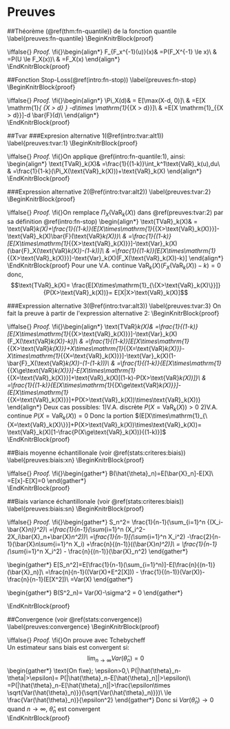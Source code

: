# Preuves 

##Théorème (\@ref(thm:fn-quantile)) de la fonction quantile 
\label{preuves:fn-quantile}
\BeginKnitrBlock{proof}<div class="proof">\iffalse{} <span class="proof"><em>Proof. </em></span>  \fi{}\begin{align*}
F_{F_x^{-1}(u)}(x)& =P(F_X^{-1} \le x)\\
& =P(U \le F_X(x))\\
& =F_X(x)
\end{align*}</div>\EndKnitrBlock{proof}

##Fonction Stop-Loss(\@ref(intro:fn-stop))
\label{preuves:fn-stop}
\BeginKnitrBlock{proof}<div class="proof">\iffalse{} <span class="proof"><em>Proof. </em></span>  \fi{}\begin{align*}
\Pi_X(d)& = E[\max(X-d, 0)]\\
& =E[X  \mathrm{1}_{ \{X > d\} } -d\times \mathrm{1}_{\{X > d\}}]\\
& =E[X \mathrm{1}_{\{X > d\}}]-d \bar{F}(d)\\
\end{align*}</div>\EndKnitrBlock{proof}

##Tvar
###Expresion alternative 1(\@ref(intro:tvar:alt1)) 
\label{preuves:tvar:1}
\BeginKnitrBlock{proof}<div class="proof">\iffalse{} <span class="proof"><em>Proof. </em></span>  \fi{}On applique \@ref(intro:fn-quantile:1), ainsi:
\begin{align*}
\text{TVaR}_k(X)& =\frac{1}{(1-k)}\int_k^1\text{VaR}_k(u)\,du\\
& =\frac{1}{1-k}(\Pi_X(\text{VaR}_k(X)))+\text{VaR}_k(X)
\end{align*}</div>\EndKnitrBlock{proof}

###Expression alternative 2(\@ref(intro:tvar:alt2))
\label{preuves:tvar:2}
\BeginKnitrBlock{proof}<div class="proof">\iffalse{} <span class="proof"><em>Proof. </em></span>  \fi{}On remplace $\Pi_X(\text{VaR}_k(X))$ dans \@ref(preuves:tvar:2) par sa définition \@ref(intro:fn-stop)
\begin{align*}
\text{TVaR}_k(X)& = \text{VaR}_k(X)+\frac{1}{(1-k)}(E[X\times\mathrm{1}_{\{X>\text{VaR}_k(X)\}}]-\text{VaR}_k(X)\bar{F}(\text{VaR}_k(X)))\\
& =\frac{1}{(1-k)}[E[X\times\mathrm{1}_{\{X>\text{VaR}_k(X)\}}]-\text{Var}_k(X)(\bar{F}_X(\text{VaR}_k(X))-(1-k))]\\
& =\frac{1}{(1-k)}[E[X\times\mathrm{1}_{\{X>\text{VaR}_k(X)\}}]-\text{Var}_k(X)(F_X(\text{VaR}_k(X))-k)]
\end{align*}</div>\EndKnitrBlock{proof}
Pour une V.A. continue $\text{VaR}_k(X)(F_X(\text{VaR}_k(X))-k)=0$ donc,
$$\text{TVaR}_k(X)= \frac{E[X\times\mathrm{1}_{\{X>\text{VaR}_k(X)\}}]}{P(X>\text{VaR}_k(X))}= E[X|X>\text{VaR}_k(X)]$$

###Expression alternative 3(\@ref(intro:tvar:alt3))
\label{preuves:tvar:3}
On fait la preuve à partir de l'expression alternative 2:
\BeginKnitrBlock{proof}<div class="proof">\iffalse{} <span class="proof"><em>Proof. </em></span>  \fi{}\begin{align*}
\text{TVaR}_k(X)& =\frac{1}{(1-k)}[E[X\times\mathrm{1}_{\{X>\text{VaR}_k(X)\}}]-\text{Var}_k(X)(F_X(\text{VaR}_k(X))-k)]\\
& =\frac{1}{(1-k)}[E[X\times\mathrm{1}_{\{X>\text{VaR}_k(X)\}}+X\times\mathrm{1}_{\{X=\text{VaR}_k(X)\}}-X\times\mathrm{1}_{\{X=\text{VaR}_k(X)\}}]-\text{Var}_k(X)(1-\bar{F}_X(\text{VaR}_k(X))-(1-(1-k)))\\
& =\frac{1}{(1-k)}\{E[X\times\mathrm{1}_{\{X\ge\text{VaR}_k(X)\}}]-E[X\times\mathrm{1}_{\{X=\text{VaR}_k(X)\}}]+\text{VaR}_k(X)[(1-k)-P(X>\text{VaR}_k(X))]\}\\
& =\frac{1}{(1-k)}\{E[X\times\mathrm{1}_{\{X\ge\text{VaR}_k(X)\}}]-(E[X\times\mathrm{1}_{\{X=\text{VaR}_k(X)\}}]+P(X>\text{VaR}_k(X))\times\text{VaR}_k(X))\}
\end{align*}
Deux cas possibles: 
1)V.A. discrète $P(X=\text{VaR}_k(X))>0$ 
2)V.A. continue $P(X=\text{VaR}_k(X))=0$ 
Donc la portion $(E[X\times\mathrm{1}_{\{X=\text{VaR}_k(X)\}}]+P(X>\text{VaR}_k(X))\times\text{VaR}_k(X))=  \text{VaR}_k(X)[1-\frac{P(X\ge\text{VaR}_k(X))}{(1-k)}]$</div>\EndKnitrBlock{proof}


##Biais moyenne échantillonale (voir \@ref(stats:criteres:biais))
\label{preuves:biais:xn}
\BeginKnitrBlock{proof}<div class="proof">\iffalse{} <span class="proof"><em>Proof. </em></span>  \fi{}\begin{gather*}
B(\hat{\theta}_n)=E[\bar{X}_n]-E[X]\\
=E[x]-E[X]=0
\end{gather*}</div>\EndKnitrBlock{proof}

##Biais variance échantillonale (voir \@ref(stats:criteres:biais))
\label{preuves:biais:sn}
\BeginKnitrBlock{proof}<div class="proof">\iffalse{} <span class="proof"><em>Proof. </em></span>  \fi{}\begin{gather*}
S_n^2= \frac{1}{n-1}(\sum_{i=1}^n {(X_i-\bar{X}_n)}^2)\\
=\frac{1}{n-1}(\sum_{i=1}^n (X_i^2-2X_i\bar{X}_n+\bar{X}_n^2))\\
=\frac{1}{n-1}[(\sum_{i=1}^n X_i^2)  -\frac{2}{n-1}(\bar{X}_n\sum_{i=1}^n X_i) +\frac{n}{(n-1)}((\bar{X}_n)^2)]\\
= \frac{1}{n-1}(\sum_{i=1}^n X_i^2) - \frac{n}{(n-1)}(\bar{X}_n^2)
\end{gather*}

\begin{gather*}
E[S_n^2]=E[\frac{1}{n-1}(\sum_{i=1}^n)]-E[\frac{n}{(n-1)}(\bar{X}_n)]\\
=\frac{n}{n-1}((Var(X)+E^2[X])) - \frac{1}{(n-1)}(Var(X))-\frac{n}{n-1}(E[X^2])\\
=Var(X)
\end{gather*}

\begin{gather*}
B(S^2_n)= Var(X)-\sigma^2 = 0
\end{gather*}</div>\EndKnitrBlock{proof}

##Convergence (voir \@ref(stats:convergence))
\label{preuves:convergence}
\BeginKnitrBlock{proof}<div class="proof">\iffalse{} <span class="proof"><em>Proof. </em></span>  \fi{}On prouve avec Tchebycheff  
Un estimateur sans biais est convergent si:
$$
\lim_{n\to \infty} Var(\hat{\theta}_n) =0
$$
\begin{gather*}
\text{On fixe}\; \epsilon>0,\\
P(|\hat{\theta}_n-\theta|>\epsilon)= P(|\hat{\theta}_n-E[\hat{\theta}_n]|>\epsilon)\\
=P(|\hat{\theta}_n-E[\hat{\theta}_n]|>\frac{\epsilon\times \sqrt{Var(\hat{\theta}_n)}}{\sqrt{Var(\hat{\theta}_n)}})\\
\le \frac{Var(\hat{\theta}_n)}{\epsilon^2}
\end{gather*}
Donc si $Var(\hat{\theta}_n)\to 0$ quand $n \to \infty$, $\hat{\theta}_n$ est convergent</div>\EndKnitrBlock{proof}









